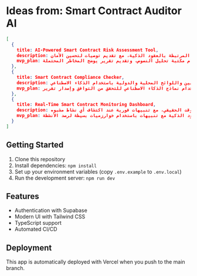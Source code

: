 # Ideas from: Smart Contract Auditor AI

```json
[
  {
    title: AI-Powered Smart Contract Risk Assessment Tool,
    description: أداة تستخدم الذكاء الاصطناعي لتقييم المخاطر المرتبطة بالعقود الذكية، مع تقديم توصيات لتحسين الأمان.,
    mvp_plan: تطوير نموذج أولي يقوم بتحليل عقود ذكية بسيطة باستخدام مكتبة تحليل النصوص، وتقديم تقرير يوضح المخاطر المحتملة.
  },
  {
    title: Smart Contract Compliance Checker,
    description: أداة للتحقق من توافق العقود الذكية مع القوانين واللوائح المحلية والدولية باستخدام الذكاء الاصطناعي.,
    mvp_plan: إنشاء واجهة بسيطة حيث يمكن للمستخدمين تحميل عقودهم الذكية، واستخدام نماذج الذكاء الاصطناعي للتحقق من التوافق وإصدار تقرير.
  },
  {
    title: Real-Time Smart Contract Monitoring Dashboard,
    description: لوحة تحكم تفاعلية لمراقبة العقود الذكية في الوقت الحقيقي، مع تنبيهات فورية عند اكتشاف أي نشاط مشبوه.,
    mvp_plan: بناء واجهة مستخدم بسيطة تتصل بشبكة بلوكتشين، وتعرض حالة العقود الذكية مع تنبيهات باستخدام خوارزميات بسيطة لرصد الأنشطة.
  }
]
```

## Getting Started

1. Clone this repository
2. Install dependencies: `npm install`
3. Set up your environment variables (copy `.env.example` to `.env.local`)
4. Run the development server: `npm run dev`

## Features

- Authentication with Supabase
- Modern UI with Tailwind CSS
- TypeScript support
- Automated CI/CD

## Deployment

This app is automatically deployed with Vercel when you push to the main branch.